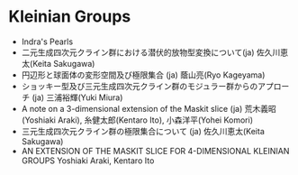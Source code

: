 # Kleinian Groups
- Indra's Pearls
- 二元生成四次元クライン群における潜伏的放物型変換について(ja)
佐久川恵太(Keita Sakugawa)
- 円辺形と球面体の変形空間及び極限集合 (ja)
蔭山亮(Ryo Kageyama)
- ショッキー型及び三元生成四次元クライン群のモジュラー群からのアプローチ  (ja)
三浦裕輝(Yuki Miura)
- A note on a 3-dimensional extension of the Maskit slice (ja)
荒木義昭(Yoshiaki Araki), 糸健太郎(Kentaro Ito), 小森洋平(Yohei Komori)
- 三元生成四次元クライン群の極限集合について (ja)
佐久川恵太(Keita Sakugawa)
- AN EXTENSION OF THE MASKIT SLICE FOR 4-DIMENSIONAL KLEINIAN GROUPS
Yoshiaki Araki, Kentaro Ito
